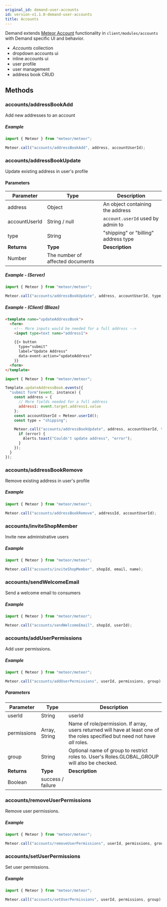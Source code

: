 ```yaml
---
original_id: demand-user-accounts
id: version-v1.1.0-demand-user-accounts
title: Accounts
---
```

    
Demand extends [Meteor Account](http://docs.meteor.com/api/accounts.html) functionality in `client/modules/accounts` with Demand specific UI and behavior.

- _Accounts_ collection
- dropdown accounts ui
- inline accounts ui
- user profile
- user management
- address book CRUD

## Methods

### accounts/addressBookAdd

Add new addresses to an account

##### Example

```js
import { Meteor } from "meteor/meteor";

Meteor.call("accounts/addressBookAdd", address, accountUserId);
```

### accounts/addressBookUpdate

Update existing address in user's profile

#### Parameters

| Parameter     | Type                             | Description                          |
| ------------- | -------------------------------- | ------------------------------------ |
| address       | Object                           | An object containing the address     |
| accountUserId | String / null                    | `account.userId` used by admin to    |
| type          | String                           | "shipping" or "billing" address type |
| **Returns**   | **Type**                         | **Description**                      |
| Number        | The number of affected documents |                                      |

##### Example - (Server)

```js
import { Meteor } from "meteor/meteor";

Meteor.call("accounts/addressBookUpdate", address, accountUserId, type);
```

##### Example - (Client) (Blaze)

```html
<template name="updateAddressBook">
  <form>
    <!-- More inputs would be needed for a full address -->
    <input type=text name="address1">

    {{> button
      type="submit"
      label="Update Address"
      data-event-action="updateAddress"
    }}
  <form>
</template>
```

```js
import { Meteor } from "meteor/meteor";

Template.updateAddressBook.events({
  "submit form"(event, instance) {
    const address = {
      // More fields needed for a full address
      address1: event.target.address1.value
    };
    const accountUserId = Meteor.userId();
    const type = "shipping";

    Meteor.call("accounts/addressBookUpdate", address, accountUserId, type, (error, result) => {
      if (error) {
        Alerts.toast("Couldn't update address", "error");
      }
    });
  }
});
```

### accounts/addressBookRemove

Remove existing address in user's profile

##### Example

```js
import { Meteor } from "meteor/meteor";

Meteor.call("accounts/addressBookRemove", addressId, accountUserId);
```

### accounts/inviteShopMember

Invite new administrative users

##### Example

```js
import { Meteor } from "meteor/meteor";

Meteor.call("accounts/inviteShopMember", shopId, email, name);
```

### accounts/sendWelcomeEmail

Send a welcome email to consumers

##### Example

```js
import { Meteor } from "meteor/meteor";

Meteor.call("accounts/sendWelcomeEmail", shopId, userId);
```

### accounts/addUserPermissions

Add user permissions.

##### Example

```js
import { Meteor } from "meteor/meteor";

Meteor.call("accounts/addUserPermissions", userId, permissions, group);
```

##### Parameters

| Parameter   | Type              | Description                                                                                                                     |
| ----------- | ----------------- | ------------------------------------------------------------------------------------------------------------------------------- |
| userId      | String            | userId                                                                                                                          |
| permissions | Array, String     | Name of role/permission.  If array, users returned will have at least one of the roles specified but need not have _all_ roles. |
| group       | String            | Optional name of group to restrict roles to. User's Roles.GLOBAL_GROUP will also be checked.                                    |
| **Returns** | **Type**          | **Description**                                                                                                                 |
| Boolean     | success / failure |                                                                                                                                 |

### accounts/removeUserPermissions

Remove user permissions.

##### Example

```js
import { Meteor } from "meteor/meteor";

Meteor.call("accounts/removeUserPermissions", userId, permissions, group);
```

### accounts/setUserPermissions

Set user permissions.

##### Example

```js
import { Meteor } from "meteor/meteor";

Meteor.call("accounts/setUserPermissions", userId, permissions, group);
```
